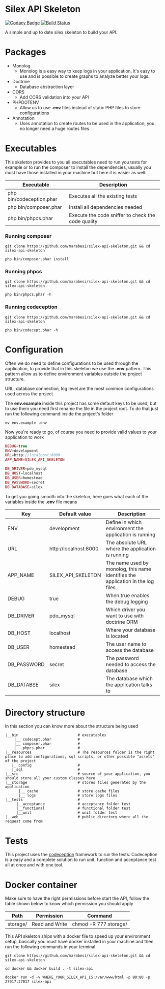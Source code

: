 # Silex API Skeleton

[![Codacy Badge](https://api.codacy.com/project/badge/Grade/57726bad38a349c1b01083c11706fb8f)](https://www.codacy.com/app/matheus-marabesi/silex-api-skeleton?utm_source=github.com&utm_medium=referral&utm_content=marabesi/silex-api-skeleton&utm_campaign=badger)
[![Build Status](https://travis-ci.org/marabesi/silex-api-skeleton.svg?branch=master)](https://travis-ci.org/marabesi/silex-api-skeleton)

A simple and up to date silex skeleton to build your API.

# Packages

- Monolog
  - Monolog is a easy way to keep logs in your application, it's easy to use and is possible to create graphs to analyze better your logs.
- Doctrine
  - Database abstraction layer
- CORS
  - Add CORS validation into your API
- PHPDOTENV
  - Allow us to use **.env** files instead of static PHP files to store configurations
- Annotation
  - Uses annotation to create routes to be used in the application, you no longer need 
    a huge routes files 

# Executables

This skeleton provides to you all executables need to run you tests for example or
to run the composer to install the dependencies, usually you must have those
installed in your machine but here it is easier as well.

|Executable|Description|
|----------|-----------|
|php bin/codeception.phar  |  Executes all the existing tests    |
|php bin/composer.phar  |  Install all dependencies needed |
|php bin/phpcs.phar  |   Execute the code sniffer to check the code quality   |

### Running composer

```shell
git clone https://github.com/marabesi/silex-api-skeleton.git && cd silex-api-skeleton

php bin/composer.phar install
```

### Running phpcs

```shell
git clone https://github.com/marabesi/silex-api-skeleton.git && cd silex-api-skeleton

php bin/phpcs.phar -h
```

### Running codeception

```shell
git clone https://github.com/marabesi/silex-api-skeleton.git && cd silex-api-skeleton

php bin/codecept.phar -h
```

# Configuration

Often we do need to define configurations to be used through the application,
to provide that in this skeleton we use the **.env** pattern. This pattern
allow us to define environment variables outside the project structure.

URL, database connection, log level are the most common configurations used
across the project.

The **env.example** inside this project has some default keys to be used, but to use them
you need first rename the file in the project root. To do that just run the following command
inside the project's folder

```shell
mv env.example .env
```

Now you're ready to go, of course you need to provide valid values to your application to work

```php
DEBUG=true
ENV=development
URL=http://localhost:8000
APP_NAME=SILEX_API_SKELETON

DB_DRIVER=pdo_mysql
DB_HOST=localhost
DB_USER=homestead
DB_PASSWORD=secret
DB_DATABASE=silex
```

To get you going smooth into the skeleton, here goes what each of the variables inside the **.env** file means

|Key|Default value|Description|
|---|-------------|-----------|
|ENV| development | Define in which environment the application is running |
|URL| http://localhost:8000 | The absolute URL where the application is running |
|APP_NAME| SILEX_API_SKELETON | The name used by monolog, this name identifies the application in the log files |
|DEBUG| true | When true enables the debug logging |
|DB_DRIVER| pdo_mysql | Which driver you want to use with doctrine ORM |
|DB_HOST| localhost | Where your database is located |
|DB_USER| homestead | The user name to access the database |
|DB_PASSWORD| secret| The password needed to access the database |
|DB_DATABSE| silex | The database which the application talks to |

# Directory structure

In this section you can know more about the structure being used

```
|__bin                           # executables
    |__ codecept.phar            #
    |__ composer.phar            #  
    |__ phpcs.phar               #
|__resources                     # The resources folder is the right place to add configurations, sql scripts, or other possible "assets" of the project            
   |_ config                     #
   |_sql                         #
|__src                           # source of your application, you should store all your custom classes here
|__storage                       # stores files generated by the application
      |__ cache                  # store cache files
      |__ logs                   # store logs files
|__tests                         #
     |__acceptance               # acceptance folder test
     |__functional               # functional folder test
     |__unit                     # unit folder test
|__web                           # public directory where all the request come from

```

# Tests

This project uses the [codeception](http://codeception.com/) framework to run the tests. Codeception is a easy
and a complete solution to run unit, function and acceptance test all at once and with one tool.


# Docker container

Make sure to have the right permissions before start the API, follow
the table shown below to know which permission you should apply

|Path|Permission|Command|
|---|-----------|-------|
|storage/| Read and Write | chmod -R 777 storage/|

This API skeleton ships with a docker file to speed up your environment setup, basically you must have
docker installed in your machine and then run the following commands in your terminal

```shell
git clone https://github.com/marabesi/silex-api-skeleton.git && cd silex-api-skeleton

cd docker && docker build . -t silex-api

docker run -d -v WHERE_YOUR_SILEX_API_IS:/var/www/html -p 80:80 -p 27017:27017 silex-api
```


